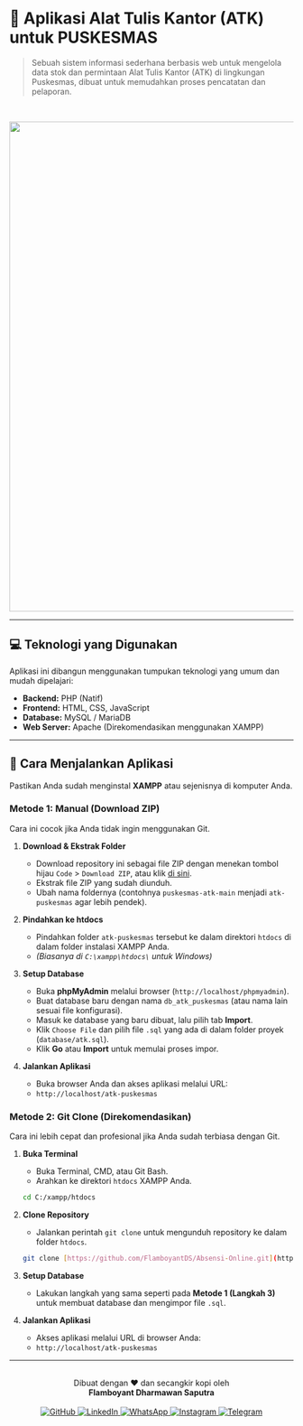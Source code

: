 # 🏥 Aplikasi Alat Tulis Kantor (ATK) untuk PUSKESMAS

> Sebuah sistem informasi sederhana berbasis web untuk mengelola data stok dan permintaan Alat Tulis Kantor (ATK) di lingkungan Puskesmas, dibuat untuk memudahkan proses pencatatan dan pelaporan.

<br>

<p align="center">
  <img width="1917" height="868" alt="atk" src="https://github.com/user-attachments/assets/1f54af95-77b5-4aca-896f-d42055582b28" />
</p>

---

## 💻 Teknologi yang Digunakan
Aplikasi ini dibangun menggunakan tumpukan teknologi yang umum dan mudah dipelajari:
* **Backend:** PHP (Natif)
* **Frontend:** HTML, CSS, JavaScript
* **Database:** MySQL / MariaDB
* **Web Server:** Apache (Direkomendasikan menggunakan XAMPP)

---

## 🚀 Cara Menjalankan Aplikasi

Pastikan Anda sudah menginstal **XAMPP** atau sejenisnya di komputer Anda.

### Metode 1: Manual (Download ZIP)
Cara ini cocok jika Anda tidak ingin menggunakan Git.

1.  **Download & Ekstrak Folder**
    * Download repository ini sebagai file ZIP dengan menekan tombol hijau `Code` > `Download ZIP`, atau klik [di sini](https://github.com/FlamboyantDS/Absensi-Online/archive/refs/heads/main.zip).
    * Ekstrak file ZIP yang sudah diunduh.
    * Ubah nama foldernya (contohnya `puskesmas-atk-main` menjadi `atk-puskesmas` agar lebih pendek).

2.  **Pindahkan ke htdocs**
    * Pindahkan folder `atk-puskesmas` tersebut ke dalam direktori `htdocs` di dalam folder instalasi XAMPP Anda.
    * *(Biasanya di `C:\xampp\htdocs\` untuk Windows)*

3.  **Setup Database**
    * Buka **phpMyAdmin** melalui browser (`http://localhost/phpmyadmin`).
    * Buat database baru dengan nama `db_atk_puskesmas` (atau nama lain sesuai file konfigurasi).
    * Masuk ke database yang baru dibuat, lalu pilih tab **Import**.
    * Klik `Choose File` dan pilih file `.sql` yang ada di dalam folder proyek (`database/atk.sql`).
    * Klik **Go** atau **Import** untuk memulai proses impor.

4.  **Jalankan Aplikasi**
    * Buka browser Anda dan akses aplikasi melalui URL:
    * `http://localhost/atk-puskesmas`

### Metode 2: Git Clone (Direkomendasikan)
Cara ini lebih cepat dan profesional jika Anda sudah terbiasa dengan Git.

1.  **Buka Terminal**
    * Buka Terminal, CMD, atau Git Bash.
    * Arahkan ke direktori `htdocs` XAMPP Anda.
    ```bash
    cd C:/xampp/htdocs
    ```

2.  **Clone Repository**
    * Jalankan perintah `git clone` untuk mengunduh repository ke dalam folder `htdocs`.
    ```bash
    git clone [https://github.com/FlamboyantDS/Absensi-Online.git](https://github.com/FlamboyantDS/Absensi-Online.git) atk-puskesmas
    ```

3.  **Setup Database**
    * Lakukan langkah yang sama seperti pada **Metode 1 (Langkah 3)** untuk membuat database dan mengimpor file `.sql`.

4.  **Jalankan Aplikasi**
    * Akses aplikasi melalui URL di browser Anda:
    * `http://localhost/atk-puskesmas`

---

<br>

<div align="center">
  Dibuat dengan ❤️ dan secangkir kopi oleh <br>
  <strong>Flamboyant Dharmawan Saputra</strong>
  <br><br>
  <a href="https://github.com/FlamboyantDS">
    <img src="https://img.shields.io/badge/GitHub-181717?style=for-the-badge&logo=github&logoColor=white" alt="GitHub"/>
  </a>
  <a href="https://www.linkedin.com/in/flamboyant-dees-38981b212/">
    <img src="https://img.shields.io/badge/LinkedIn-0A66C2?style=for-the-badge&logo=linkedin&logoColor=white" alt="LinkedIn"/>
  </a>
  <a href="https://wa.me/62895604882147">
    <img src="https://img.shields.io/badge/WhatsApp-25D366?style=for-the-badge&logo=whatsapp&logoColor=white" alt="WhatsApp"/>
  </a>
  <a href="https://instagram.com/Flamboyant.Dees">
    <img src="https://img.shields.io/badge/Instagram-E4405F?style=for-the-badge&logo=instagram&logoColor=white" alt="Instagram"/>
  </a>
  <a href="https://t.me/JhonnyJoestar">
    <img src="https://img.shields.io/badge/Telegram-26A5E4?style=for-the-badge&logo=telegram&logoColor=white" alt="Telegram"/>
  </a>
  
</div>
